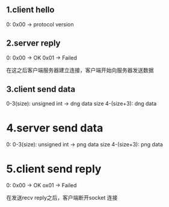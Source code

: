 ## 1.client hello

0: 
    0x00 -> protocol version

## 2.server reply

0: 
    0x00 -> OK
    0x01 -> Failed

在这之后客户端服务器建立连接，客户端开始向服务器发送数据

## 3.client send data

0-3(size): unsigned int -> dng data size
4-(size+3): dng data

# 4.server send data

0:
    0-3(size): unsigned int -> png data size
    4-(size+3): png data

# 5.client send reply
0:
    0x00 -> OK
    ox01 -> Failed

在发送recv reply之后，客户端断开socket 连接



